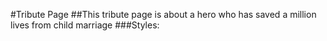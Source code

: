 #Tribute Page
##This tribute page is about a hero who has saved a million lives from child marriage
###Styles: 
 
